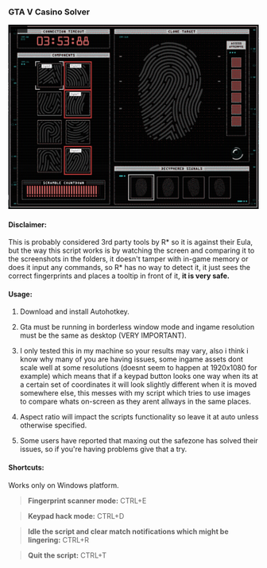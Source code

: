 ### GTA V Casino Solver

![alt text](preview.png "Preview")

#### Disclaimer:
This is probably considered 3rd party tools by R* so it is against their Eula, but the way this script works is by watching the screen and comparing it to the screenshots in the folders, it doesn't tamper with in-game memory or does it input any commands, so R* has no way to detect it, it just sees the correct fingerprints and places a tooltip in front of it, **it is very safe.**

#### Usage:
1. Download and install Autohotkey.

2. Gta must be running in borderless window mode and ingame resolution must be the same as desktop (VERY IMPORTANT).

3. I only tested this in my machine so your results may vary, also i think i know why many of you are having issues, some ingame assets dont scale well at some resolutions (doesnt seem to happen at 1920x1080 for example) which means that if a keypad button looks one way when its at a certain set of coordinates it will look slightly different when it is moved somewhere else, this messes with my script which tries to use images to compare whats on-screen as they arent allways in the same places.

4. Aspect ratio will impact the scripts functionality so leave it at auto unless otherwise specified.

5. Some users have reported that maxing out the safezone has solved their issues, so if you're having problems give that a try.


#### Shortcuts:
Works only on Windows platform.
> **Fingerprint scanner mode:**
CTRL+E

> **Keypad hack mode:**
CTRL+D

> **Idle the script and clear match notifications which might be lingering:**
CTRL+R

> **Quit the script:**
CTRL+T
